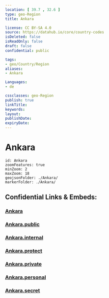 ```yaml
---
location: [ 39.7 , 32.6 ] 
type: geo-Region
title: Ankara

license: CC BY-SA 4.0
source: https://datahub.io/core/country-codes
isDeleted: false
isReadOnly: false
draft: false
confidential: public

tags:
- geo/Country/Region
aliases:
- Ankara

Languages:
- de

cssclasses: geo-Region
publish: true
linkTitle: 
keywords: 
layout: 
publishDate: 
expiryDate: 
---
```


# Ankara

```leaflet
id: Ankara
zoomFeatures: true 
minZoom: 2 
maxZoom: 18
geojsonFolder: ./Ankara/
markerFolder: ./Ankara/
```


## Confidential Links & Embeds: 

### [Ankara](/_Standards/Earth/Continent/Europe/Europe~East/Turkey/Provinces~Turkey/Ankara.md) 

### [Ankara.public](/_public/Earth/Continent/Europe/Europe~East/Turkey/Provinces~Turkey/Ankara.public.md) 

### [Ankara.internal](/_internal/Earth/Continent/Europe/Europe~East/Turkey/Provinces~Turkey/Ankara.internal.md) 

### [Ankara.protect](/_protect/Earth/Continent/Europe/Europe~East/Turkey/Provinces~Turkey/Ankara.protect.md) 

### [Ankara.private](/_private/Earth/Continent/Europe/Europe~East/Turkey/Provinces~Turkey/Ankara.private.md) 

### [Ankara.personal](/_personal/Earth/Continent/Europe/Europe~East/Turkey/Provinces~Turkey/Ankara.personal.md) 

### [Ankara.secret](/_secret/Earth/Continent/Europe/Europe~East/Turkey/Provinces~Turkey/Ankara.secret.md)

